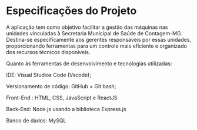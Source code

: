 # Especificações do Projeto

A aplicação tem como objetivo facilitar a gestão das máquinas nas unidades vinculadas à Secretaria Municipal de Saúde de Contagem-MG. Destina-se especificamente aos gerentes responsáveis por essas unidades, proporcionando ferramentas para um controle mais eficiente e organizado dos recursos técnicos disponíveis.

Quanto às ferramentas de desenvolvimento e tecnologias utilizadas:

IDE: Visual Studios Code (Vscode);

Versionamento de código: GitHub + Git bash;

Front-End : HTML, CSS, JavaScript e ReactJS

Back-End: Node.js usando a biblioteca Express.js

Banco de dados: MySQL

